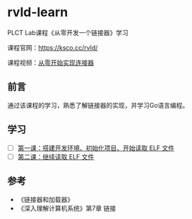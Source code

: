 # rvld-learn
PLCT Lab课程《从零开发一个链接器》学习

课程官网：https://ksco.cc/rvld/

课程视频：[从零开始实现连接器](https://space.bilibili.com/296494084/channel/collectiondetail?sid=857032)



## 前言

通过该课程的学习，熟悉了解链接器的实现，并学习Go语言编程。



## 学习

- [ ] [第一课：搭建开发环境、初始化项目、开始读取 ELF 文件](./docs/1.搭建开发环境、初始化项目、开始读取%20ELF%20文件.md)  
- [ ] [第二课：继续读取 ELF 文件](./docs/2.读取ELF文件.md)

## 参考
* 《链接器和加载器》
* 《深入理解计算机系统》第7章 链接
